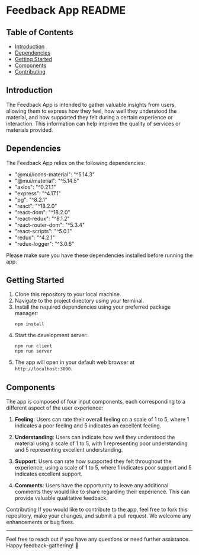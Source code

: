 # Feedback App README


## Table of Contents
- [Introduction](#introduction)
- [Dependencies](#dependencies)
- [Getting Started](#getting-started)
- [Components](#components)
- [Contributing](#contributing)

## Introduction

The Feedback App is intended to gather valuable insights from users, allowing them to express how they feel, how well they understood the material, and how supported they felt during a certain experience or interaction. This information can help improve the quality of services or materials provided.

## Dependencies

The Feedback App relies on the following dependencies:


- "@mui/icons-material": "^5.14.3"
- "@mui/material": "^5.14.5"
- "axios": "^0.21.1"
- "express": "^4.17.1"
- "pg": "^8.2.1"
- "react": "^18.2.0"
- "react-dom": "^18.2.0"
- "react-redux": "^8.1.2"
- "react-router-dom": "^5.3.4"
- "react-scripts": "^5.0.1"
- "redux": "^4.2.1"
- "redux-logger": "^3.0.6"

Please make sure you have these dependencies installed before running the app.

## Getting Started

1. Clone this repository to your local machine.
2. Navigate to the project directory using your terminal.
3. Install the required dependencies using your preferred package manager:
   ```
   npm install
   ```
4. Start the development server:
   ```
   npm run client
   npm run server
   ```
5. The app will open in your default web browser at `http://localhost:3000`.


## Components

The app is composed of four input components, each corresponding to a different aspect of the user experience:

1. **Feeling**: Users can rate their overall feeling on a scale of 1 to 5, where 1 indicates a poor feeling and 5 indicates an excellent feeling.

2. **Understanding**: Users can indicate how well they understood the material using a scale of 1 to 5, with 1 representing poor understanding and 5 representing excellent understanding.

3. **Support**: Users can rate how supported they felt throughout the experience, using a scale of 1 to 5, where 1 indicates poor support and 5 indicates excellent support.

4. **Comments**: Users have the opportunity to leave any additional comments they would like to share regarding their experience. This can provide valuable qualitative feedback.

Contributing
If you would like to contribute to the app, feel free to fork this repository, make your changes, and submit a pull request. We welcome any enhancements or bug fixes.






---

Feel free to reach out if you have any questions or need further assistance. Happy feedback-gathering! 🚀









